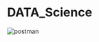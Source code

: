 # DATA_Science
![postman](https://github.com/Sumitkumar24al/DATA_Science/assets/133042213/b546c4c1-8008-4d49-824e-13ac826bac49)
